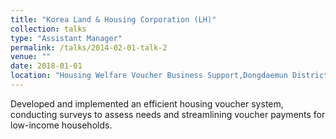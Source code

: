 ```yaml
---
title: "Korea Land & Housing Corporation (LH)"
collection: talks
type: "Assistant Manager"
permalink: /talks/2014-02-01-talk-2
venue: ""
date: 2018-01-01
location: "Housing Welfare Voucher Business Support,Dongdaemun District, Seoul, South Korea"
---
```


Developed and implemented an efficient housing voucher system, conducting surveys to assess needs and streamlining voucher payments for low-income households.
